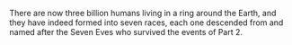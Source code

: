 ---
---

There are now three billion humans living in a ring around the Earth, and they have indeed formed into seven races, each one descended from and named after the Seven Eves who survived the events of Part 2.
